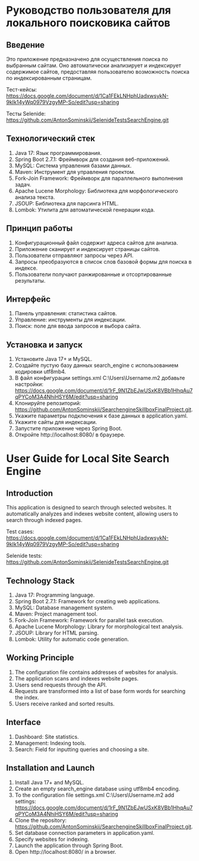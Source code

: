 # Руководство пользователя для локального поисковика сайтов

## Введение

Это приложение предназначено для осуществления поиска по выбранным сайтам. Оно автоматически анализирует и индексирует содержимое сайтов, предоставляя пользователю возможность поиска по индексированным страницам.

Тест-кейсы: https://docs.google.com/document/d/1Ca1FEkLNHphUadxwsykN-9kIk14yWq0979VzgyMP-So/edit?usp=sharing

Тесты Selenide: https://github.com/AntonSominskii/SelenideTestsSearchEngine.git

## Технологический стек

1. Java 17: Язык программирования.
2. Spring Boot 2.7.1: Фреймворк для создания веб-приложений.
3. MySQL: Система управления базами данных.
4. Maven: Инструмент для управления проектом.
5. Fork-Join Framework: Фреймворк для параллельного выполнения задач.
6. Apache Lucene Morphology: Библиотека для морфологического анализа текста.
7. JSOUP: Библиотека для парсинга HTML.
8. Lombok: Утилита для автоматической генерации кода.

## Принцип работы

1. Конфигурационный файл содержит адреса сайтов для анализа.
2. Приложение сканирует и индексирует страницы сайтов.
3. Пользователи отправляют запросы через API.
4. Запросы преобразуются в список слов базовой формы для поиска в индексе.
5. Пользователи получают ранжированные и отсортированные результаты.

## Интерфейс

1. Панель управления: статистика сайтов.
2. Управление: инструменты для индексации.
3. Поиск: поле для ввода запросов и выбора сайта.

## Установка и запуск

1. Установите Java 17+ и MySQL.
2. Создайте пустую базу данных search_engine с использованием кодировки utf8mb4.
3. В файл конфигурации settings.xml C:\Users\Username\.m2 добавьте настройки: https://docs.google.com/document/d/1rF_9N1ZbEJwUSxK8VBb1HhqAu7qPYCoM3A4NhiHSY6M/edit?usp=sharing
4. Клонируйте репозиторий: https://github.com/AntonSominskii/SearchengineSkillboxFinalProject.git.
5. Укажите параметры подключения к базе данных в application.yaml.
6. Укажите сайты для индексации.
7. Запустите приложение через Spring Boot.
8. Откройте http://localhost:8080/ в браузере.


# User Guide for Local Site Search Engine

## Introduction

This application is designed to search through selected websites. It automatically analyzes and indexes website content, allowing users to search through indexed pages.

Test cases: https://docs.google.com/document/d/1Ca1FEkLNHphUadxwsykN-9kIk14yWq0979VzgyMP-So/edit?usp=sharing

Selenide tests: https://github.com/AntonSominskii/SelenideTestsSearchEngine.git

## Technology Stack

1. Java 17: Programming language.
2. Spring Boot 2.7.1: Framework for creating web applications.
3. MySQL: Database management system.
4. Maven: Project management tool.
5. Fork-Join Framework: Framework for parallel task execution.
6. Apache Lucene Morphology: Library for morphological text analysis.
7. JSOUP: Library for HTML parsing.
8. Lombok: Utility for automatic code generation.

## Working Principle

1. The configuration file contains addresses of websites for analysis.
2. The application scans and indexes website pages.
3. Users send requests through the API.
4. Requests are transformed into a list of base form words for searching the index.
5. Users receive ranked and sorted results.

## Interface

1. Dashboard: Site statistics.
2. Management: Indexing tools.
3. Search: Field for inputting queries and choosing a site.

## Installation and Launch

1. Install Java 17+ and MySQL.
2. Create an empty search_engine database using utf8mb4 encoding.
3. To the configuration file settings.xml C:\Users\Username\.m2 add settings: https://docs.google.com/document/d/1rF_9N1ZbEJwUSxK8VBb1HhqAu7qPYCoM3A4NhiHSY6M/edit?usp=sharing
4. Clone the repository: https://github.com/AntonSominskii/SearchengineSkillboxFinalProject.git.
5. Set database connection parameters in application.yaml.
6. Specify websites for indexing.
7. Launch the application through Spring Boot.
8. Open http://localhost:8080/ in a browser.
